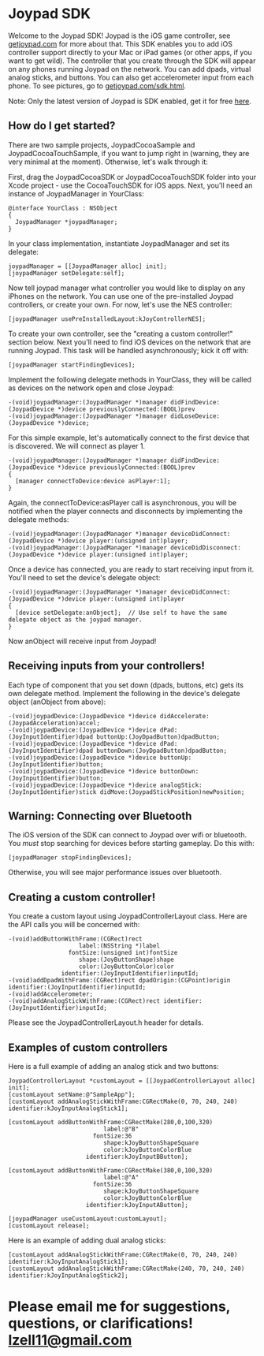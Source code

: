 Joypad SDK 
=========

Welcome to the Joypad SDK!  Joypad is the iOS game controller, see [getjoypad.com](http://getjoypad.com "Joypad") for more about that.
This SDK enables you to add iOS controller support directly to your Mac or iPad games (or other apps, if you want to get wild).
The controller that you create through the SDK will appear on any phones running Joypad on the network.  You can add dpads,
virtual analog sticks, and buttons.  You can also get accelerometer input from each phone.
To see pictures, go to [getjoypad.com/sdk.html](http://getjoypad.com/sdk.html "Joypad SDK").

Note: Only the latest version of Joypad is SDK enabled, 
get it for free [here](http://itunes.apple.com/us/app/joypad-game-controller/id411422117?mt=8 "Joypad").

How do I get started?
----------

There are two sample projects, JoypadCocoaSample and JoypadCocoaTouchSample, if you want to jump right in (warning, 
they are very minimal at the moment).
Otherwise, let's walk through it: 

First, drag the JoypadCocoaSDK or JoypadCocoaTouchSDK folder into your Xcode project - 
use the CocoaTouchSDK for iOS apps.  Next, you'll need an instance of JoypadManager in YourClass:

    @interface YourClass : NSObject
    {
      JoypadManager *joypadManager;
    }

In your class implementation, instantiate JoypadManager and set its delegate:

    joypadManager = [[JoypadManager alloc] init];
    [joypadManager setDelegate:self];

Now tell joypad manager what controller you would like to display on any iPhones
on the network.  You can use one of the pre-installed Joypad controllers, or create your own.
For now, let's use the NES controller: 

    [joypadManager usePreInstalledLayout:kJoyControllerNES];

To create your own controller, see the "creating a custom controller!" section below.
Next you'll need to find iOS devices on the network that are running Joypad.  This task will be handled
asynchronously; kick it off with: 
  
    [joypadManager startFindingDevices];

Implement the following delegate methods in YourClass, they will be called as devices on the network open and close Joypad: 

    -(void)joypadManager:(JoypadManager *)manager didFindDevice:(JoypadDevice *)device previouslyConnected:(BOOL)prev
    -(void)joypadManager:(JoypadManager *)manager didLoseDevice:(JoypadDevice *)device;

For this simple example, let's automatically connect to the first device that is discovered.  We will connect as player 1.

    -(void)joypadManager:(JoypadManager *)manager didFindDevice:(JoypadDevice *)device previouslyConnected:(BOOL)prev
    {
      [manager connectToDevice:device asPlayer:1];
    }
    

Again, the connectToDevice:asPlayer call is asynchronous, you will be notified when the player connects and disconnects by implementing the delegate methods: 

    -(void)joypadManager:(JoypadManager *)manager deviceDidConnect:(JoypadDevice *)device player:(unsigned int)player;
    -(void)joypadManager:(JoypadManager *)manager deviceDidDisconnect:(JoypadDevice *)device player:(unsigned int)player;

Once a device has connected, you are ready to start receiving input from it.  You'll need to set the device's delegate object: 

    -(void)joypadManager:(JoypadManager *)manager deviceDidConnect:(JoypadDevice *)device player:(unsigned int)player
    {
      [device setDelegate:anObject];  // Use self to have the same delegate object as the joypad manager.
    }

Now anObject will receive input from Joypad!

Receiving inputs from your controllers!
--------------------------------------

Each type of component that you set down (dpads, buttons, etc) gets its own delegate method.  Implement the following in the device's delegate object (anObject from above):

    -(void)joypadDevice:(JoypadDevice *)device didAccelerate:(JoypadAcceleration)accel;
    -(void)joypadDevice:(JoypadDevice *)device dPad:(JoyInputIdentifier)dpad buttonUp:(JoyDpadButton)dpadButton;
    -(void)joypadDevice:(JoypadDevice *)device dPad:(JoyInputIdentifier)dpad buttonDown:(JoyDpadButton)dpadButton;
    -(void)joypadDevice:(JoypadDevice *)device buttonUp:(JoyInputIdentifier)button;
    -(void)joypadDevice:(JoypadDevice *)device buttonDown:(JoyInputIdentifier)button;
    -(void)joypadDevice:(JoypadDevice *)device analogStick:(JoyInputIdentifier)stick didMove:(JoypadStickPosition)newPosition;

Warning: Connecting over Bluetooth
---------------------------------------------------
The iOS version of the SDK can connect to Joypad over wifi or bluetooth.  You *must* stop searching for devices before starting
gameplay.  Do this with: 

    [joypadManager stopFindingDevices];
    
Otherwise, you will see major performance issues over bluetooth.

Creating a custom controller!
-----------------------------

You create a custom layout using JoypadControllerLayout class.  Here are the API calls you will be
concerned with: 

    -(void)addButtonWithFrame:(CGRect)rect 
                        label:(NSString *)label
                     fontSize:(unsigned int)fontSize 
                        shape:(JoyButtonShape)shape 
                        color:(JoyButtonColor)color 
                   identifier:(JoyInputIdentifier)inputId;
    -(void)addDpadWithFrame:(CGRect)rect dpadOrigin:(CGPoint)origin identifier:(JoyInputIdentifier)inputId;
    -(void)addAccelerometer;
    -(void)addAnalogStickWithFrame:(CGRect)rect identifier:(JoyInputIdentifier)inputId;

Please see the JoypadControllerLayout.h header for details.
    

Examples of custom controllers
-------------------------------
Here is a full example of adding an analog stick and two buttons: 

    JoypadControllerLayout *customLayout = [[JoypadControllerLayout alloc] init];
    [customLayout setName:@"SampleApp"];
    [customLayout addAnalogStickWithFrame:CGRectMake(0, 70, 240, 240) identifier:kJoyInputAnalogStick1];
    
    [customLayout addButtonWithFrame:CGRectMake(280,0,100,320) 
                               label:@"B" 
                            fontSize:36
                               shape:kJoyButtonShapeSquare
                               color:kJoyButtonColorBlue
                          identifier:kJoyInputBButton];
    
    [customLayout addButtonWithFrame:CGRectMake(380,0,100,320) 
                               label:@"A" 
                            fontSize:36
                               shape:kJoyButtonShapeSquare
                               color:kJoyButtonColorBlue
                          identifier:kJoyInputAButton];
    
    [joypadManager useCustomLayout:customLayout];
    [customLayout release];


Here is an example of adding dual analog sticks: 

    [customLayout addAnalogStickWithFrame:CGRectMake(0, 70, 240, 240) identifier:kJoyInputAnalogStick1];
    [customLayout addAnalogStickWithFrame:CGRectMake(240, 70, 240, 240) identifier:kJoyInputAnalogStick2];


Please email me for suggestions, questions, or clarifications!  lzell11@gmail.com
========================
